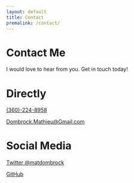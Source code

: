 ```yaml
---
layout: default
title: Contact
premalink: /contact/
---
```

# Contact Me

I would love to hear from you. Get in touch today!

# Directly
<a href="phone:360-224-8925">(360)-224-8958</a>

<a href="mailto:dombrock.mathieu@gmail.com>">Dombrock.Mathieu@Gmail.com</a>

# Social Media
<a href="https://twitter.com/matdombrock" target="_blank">Twitter @matdombrock</a>

<a href="https://github.com/matdombrock" target="_blank">GitHub</a>